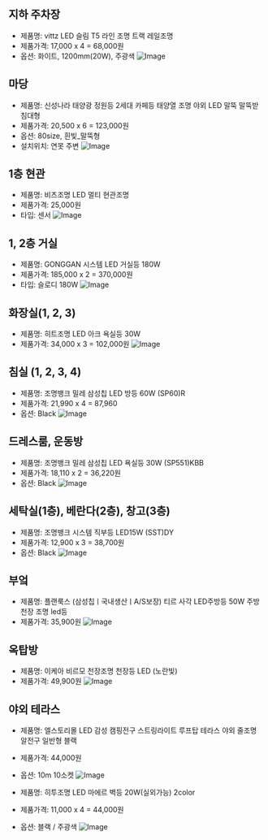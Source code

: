 ## 지하 주차장
- 제품명: vittz LED 슬림 T5 라인 조명 트랙 레일조명
- 제품가격: 17,000 x 4 = 68,000원
- 옵션: 화이트, 1200mm(20W), 주광색
![Image](https://github.com/users/wldhks1959/projects/3/assets/124333357/e09f1d10-e87c-44ca-afcc-d7df4dd818a0)

## 마당
- 제품명: 신성나라 태양광 정원등 2세대 카페등 태양열 조명 야외 LED 말뚝 말뚝받침대형
- 제품가격: 20,500 x 6 = 123,000원
- 옵션: 80size, 흰빛_말뚝형
- 설치위치: 연못 주변
![Image](https://github.com/users/wldhks1959/projects/3/assets/124333357/2797295e-fcf8-44fa-830f-d2452076a544)

## 1층 현관
- 제품명: 비츠조명 LED 멀티 현관조명
- 제품가격: 25,000원
- 타입: 센서
![Image](https://github.com/users/wldhks1959/projects/3/assets/124333357/2d035fc7-3b5e-4e61-98ec-5eb95100e421)

## 1, 2층 거실
- 제품명: GONGGAN 시스템 LED 거실등 180W
- 제품가격: 185,000 x 2 = 370,000원 
- 타입: 슬로디 180W 
![Image](https://github.com/users/wldhks1959/projects/3/assets/124333357/8226fc9c-ba5b-4ff9-85c5-2dccd3eb3357)

## 화장실(1, 2, 3)
- 제품명: 히트조명 LED 아크 욕실등 30W
- 제품가격: 34,000 x 3 = 102,000원
![Image](https://github.com/users/wldhks1959/projects/3/assets/124333357/4b1f2569-ceb1-45f8-928b-ff0844da2a55)

## 침실 (1, 2, 3, 4)
- 제품명: 조명뱅크 밀레 삼성칩 LED 방등 60W (SP60)R
- 제품가격: 21,990 x 4 = 87,960
- 옵션: Black
![Image](https://github.com/users/wldhks1959/projects/3/assets/124333357/cec4162d-4dff-4e9b-8084-30388665e77b)

## 드레스룸, 운동방
- 제품명: 조명뱅크 밀레 삼성칩 LED 욕실등 30W (SP551)KBB
- 제품가격: 18,110 x 2 = 36,220원
- 옵션: Black
![Image](https://github.com/users/wldhks1959/projects/3/assets/124333357/ea3bbf20-4bdc-4019-bc8c-a831e3680e89)

## 세탁실(1층), 베란다(2층), 창고(3층)
- 제품명: 조명뱅크 시스템 직부등 LED15W (SST)DY
- 제품가격: 12,900 x 3 = 38,700원
- 옵션: Black
![Image](https://github.com/users/wldhks1959/projects/3/assets/124333357/acf0e620-d270-4f94-be9c-a05378026d47)

## 부엌
- 제품명: 플랜룩스 (삼성칩ㅣ국내생산ㅣA/S보장) 티르 사각 LED주방등 50W 주방 천장 조명 led등
- 제품가격: 35,900원
![Image](https://github.com/users/wldhks1959/projects/3/assets/124333357/18f91008-54d6-469e-95a5-d6a1f948dcd1)

## 옥탑방
- 제품명: 이케아 비르모 천장조명 천장등 LED (노란빛)
- 제품가격: 49,900원
![Image](https://github.com/users/wldhks1959/projects/3/assets/124333357/8b7d04c2-7175-4f3f-a8c4-352909795189)

## 야외 테라스
- 제품명: 엘스토리몰 LED 감성 캠핑전구 스트링라이트 루프탑 테라스 야외 줄조명 알전구 일반형 블랙
- 제품가격: 44,000원
- 옵션: 10m 10소켓
![Image](https://github.com/users/wldhks1959/projects/3/assets/124333357/6d6b3ec5-1f89-4a42-b6ba-bbc66a332c66)

- 제품명: 히투조명 LED 마에르 벽등 20W(실외가능) 2color
- 제품가격: 11,000 x 4 = 44,000원
- 옵션: 블랙 / 주광색
![Image](https://github.com/users/wldhks1959/projects/3/assets/124333357/6780965b-55ef-4120-962c-080dbd0182b8)


